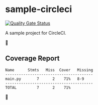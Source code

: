 # sample-circleci

[![Quality Gate Status](https://sonarcloud.io/api/project_badges/measure?project=dqmdz-um_sample-circleci&metric=alert_status)](https://sonarcloud.io/summary/new_code?id=dqmdz-um_sample-circleci)

A sample project for CircleCI.


## Coverage Report

```text
Name      Stmts   Miss  Cover   Missing
---------------------------------------
main.py       7      2    71%   8-9
---------------------------------------
TOTAL         7      2    71%
```


<!-- PYLINT_START -->
<!-- PYLINT_END -->


